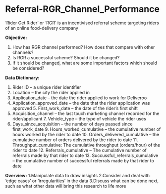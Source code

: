 # Referral-RGR_Channel_Performance
‘Rider Get Rider’ or ‘RGR’ is an incentivised referral scheme targeting riders of an online food-delivery company

**Objective:**
1. How has RGR channel performed? How does that compare with other channels? 
2. Is RGR a successful scheme? Should it be changed? 
3. If it should be changed, what are some important factors which should be considered?

**Data Dictionary:** 
1. Rider ID – a unique rider identifier 
2. Location – the city the rider applied in 
3. Application_date – the date the rider applied to work for Deliveroo 
4. Application_approved_date – the date that the rider application was approved 5. First_work_date – the date of the rider’s first shift 
6. Acquisition_channel – the last touch marketing channel recorded for the rider/applicant 7. Vehicle_type – the type of vehicle the rider uses 
8. Days_since_acquisition – the number of days passed since first_work_date 9. Hours_worked_cumulative – the cumulative number of hours worked by the rider to date 10. Orders_delivered_cumulative – the cumulative number of orders delivered by the rider to date 11. Throughput_cumulative: The cumulative throughput (orders/hour) of the rider to date 12. Referrals_cumulative – The cumulative number of referrals made by that rider to date 13. Succussful_referrals_cumulative – the cumulative number of successful referrals made by that rider to date


**Overview:**
1.Manipulate data to draw insights
2.Consider and deal with ‘edge cases’ or ‘irregularities’ in the data 
3.Discuss what can be done next, such as what other data will bring this research to life more

